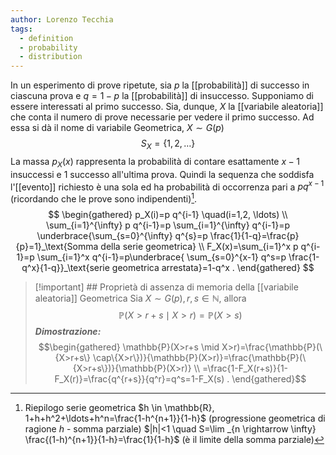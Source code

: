 ```yaml
---
author: Lorenzo Tecchia
tags:
  - definition
  - probability
  - distribution
---
```

In un esperimento di prove ripetute, sia $p$ la [[probabilità]] di successo in ciascuna prova e $q = 1-p$ la [[probabilità]] di insuccesso. Supponiamo di essere interessati al primo successo. 
Sia, dunque, $X$ la [[variabile aleatoria]] che conta il numero di prove necessarie per vedere il primo successo.
Ad essa si dà il nome di variabile Geometrica, $X\sim G(p)$ $$S_{X}=\{1, 2, \dots \}$$
La massa $p_{X}(x)$ rappresenta la probabilità di contare esattamente $x-1$ insuccessi e $1$ successo all'ultima prova. Quindi la sequenza che soddisfa l'[[evento]] richiesto è una sola ed ha probabilità di occorrenza pari a $pq^{x-1}$ (ricordando che le prove sono indipendenti)[^1].
$$
\begin{gathered}
p_X(i)=p q^{i-1} \quad(i=1,2, \ldots) \\
\sum_{i=1}^{\infty} p q^{i-1}=p \sum_{i=1}^{\infty} q^{i-1}=p \underbrace{\sum_{s=0}^{\infty} q^{s}=p \frac{1}{1-q}=\frac{p}{p}=1}_\text{Somma della serie geometrica} \\
F_X(x)=\sum_{i=1}^x p q^{i-1}=p \sum_{i=1}^x q^{i-1}=p\underbrace{ \sum_{s=0}^{x-1} q^s=p \frac{1-q^x}{1-q}}_\text{serie geometrica arrestata}=1-q^x .
\end{gathered}
$$

>[!important] ## Proprietà di assenza di memoria della [[variabile aleatoria]] Geometrica
> Sia $X \sim G(p), r, s \in \mathbb{N}$, allora $$\mathbb{P}(X>r+s \mid X>r)=\mathbb{P}(X>s)$$
> ***Dimostrazione:*** $$\begin{gathered}
\mathbb{P}(X>r+s \mid X>r)=\frac{\mathbb{P}(\{X>r+s\} \cap\{X>r\})}{\mathbb{P}(X>r)}=\frac{\mathbb{P}(\{X>r+s\})}{\mathbb{P}(X>r)} \\
=\frac{1-F_X(r+s)}{1-F_X(r)}=\frac{q^{r+s}}{q^r}=q^s=1-F_X(s) .
\end{gathered}$$

[^1]: Riepilogo serie geometrica $h \in \mathbb{R}, 1+h+h^2+\ldots+h^n=\frac{1-h^{n+1}}{1-h}$ (progressione geometrica di ragione $h$ - somma parziale) $|h|<1 \quad S=\lim _{n \rightarrow \infty} \frac{(1-h)^{n+1}}{1-h}=\frac{1}{1-h}$ (è il limite della somma parziale)